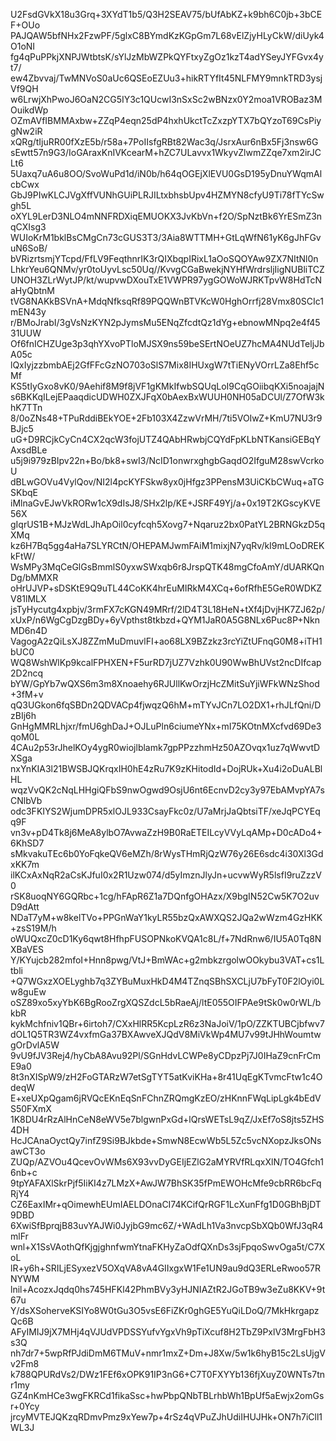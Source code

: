 U2FsdGVkX18u3Grq+3XYdT1b5/Q3H2SEAV75/bUfAbKZ+k9bh6C0jb+3bCEF+OUo
PAJQAW5bfNHx2FzwPF/5glxC8BYmdKzKGpGm7L68vElZjyHLyCkW/diUyk4O1oNI
fg4qPuPPkjXNPJWtbtsK/sYlJzMbWZPkQYFtxyZgOz1kzT4adYSeyJYFGvx4yt7/
ew4Zbvvaj/TwMNVoS0aUc6QSEoEZUu3+hikRTYfIt45NLFMY9mnkTRD3ysjVf9QH
w6LrwjXhPwoJ6OaN2CG5IY3c1QUcwI3nSxSc2wBNzx0Y2moa1VROBaz3MOuikdWp
OZmAVfIBMMAxbw+ZZqP4eqn25dP4hxhUkctTcZxzpYTX7bQYzoT69CsPiygNw2iR
xQRg/tIjuRR00fXzE5b/r58a+7PoIIsfgRBt82Wac3q/JsrxAur6nBx5Fj3nsw6G
sEwtt57n9G3/IoGAraxKnIVKcearM+hZC7ULavvx1WkyvZlwmZZqe7xm2irJCLt6
5Uaxq7uA6u8OO/SvoWuPd1d/iN0b/h64qOGEjXlEVU0GsD195yDnuYWqmAlcbCwx
GbJ9PIwKLCJVgXffVUNhGUiPLRJILtxbhsbUpv4HZMYN8cfyU9Ti78fTYcSwgh5L
oXYL9LerD3NLO4mNNFRDXiqEMUOKX3JvKbVn+f2O/SpNztBk6YrESmZ3nqCXIsg3
WUIoKrM1bklBsCMgCn73cGUS3T3/3Aia8WTTMH+GtLqWfN61yK6gJhFGvuN6SoB/
bVRizrtsmjYTcpd/FfLV9FeqthnrIK3rQIXbqpIRixL1aOoSQOYAw9ZX7NItNl0n
LhkrYeu6QNMv/yr0toUyvLsc50Uq//KvvgCGaBwekjNYHfWrdrsljIigNUBliTCZ
UNOH3ZLrWytJP/kt/wupvwDXouTxE1VWPR97ygGOWoWJRKTpvW8HdTcNaHyQbtnM
tVG8NAKkBSVnA+MdqNfksqRf89PQQWnBTVKcW0HghOrrfj28Vmx80SCIc1mEN43y
r/BMoJrabI/3gVsNzKYN2pJymsMu5ENqZfcdtQz1dYg+ebnowMNpq2e4f4531UUW
Of6fnICHZUge3p3qhYXvoPTloMJSX9ns59beSErtNOeUZ7hcMA4NUdTeljJbA05c
lQxIyjzzbmbAEj2GfFFcGzNO703oSlS7Mix8IHUxgW7tTiENyVOrrLZa8Ehf5cMf
KS5tIyGxo8vK0/9Aehif8M9f8jVF1gKMkIfwbSQUqLoI9CqGOiibqKXi5noajajN
s6BKKqILejEPaaqdicUDWH0ZXJFqX0bAexBxWUUH0NH05aDCUl/Z7OfW3khK7TTn
8/0oZNs48+TPuRddiBEkYOE+2Fb103X4ZzwVrMH/7ti5VOIwZ+KmU7NU3r9BJjc5
uG+D9RCjkCyCn4CX2qcW3fojUTZ4QAbHRwbjCQYdFpKLbNTKansiGEBqYAxsdBLe
u5j9i979zBIpv22n+Bo/bk8+swI3/NcID1onwrxghgbGaqdO2IfguM28swVcrkoU
dBLwGOVu4VylQov/NI2l4pcKYFSkw8yx0jHfgz3PPensM3UiCKbCWuq+aTGSKbqE
iMlnaGvEJwVkRORw1cX9dIsJ8/SHx2lp/KE+JSRF49Yj/a+0x19T2KGscyKVE56X
gIqrUS1B+MJzWdLJhApOil0cyfcqh5Xovg7+Nqaruz2bx0PatYL2BRNGkzD5qXMq
kz6H7Bq5gg4aHa7SLYRCtN/OHEPAMJwmFAiM1mixjN7yqRv/kI9mLOoDREKkFtW/
WsMPy3MqCeGlGsBmmlS0yxwSWxqb6r8JrspQTK48mgCfoAmY/dUARKQnDg/bMMXR
oHrUJVP+sDSKtE9Q9uTL44CoKK4hrEuMIRkM4XCq+6ofRfhE5GeR0WDKZV81lMLX
jsTyHycutg4xpbjv/3rmFX7cKGN49MRrf/2lD4T3L18HeN+tXf4jDvjHK7ZJ62p/
xUxP/n6WgCgDzgBDy+6yVpthst8tkbzd+QYM1JaR0A5G8NLx6Puc8P+NknMD6n4D
VagogA2zQiLsXJ8ZZmMuDmuvlFI+ao68LX9BZzkz3rcYiZtUFnqG0M8+iTH1bUC0
WQ8WshWlKp9kcalFPHXEN+F5urRD7jUZ7Vzhk0U90WwBhUVst2ncDIfcap2D2ncq
bYW/GpYb7wQXS6m3m8Xnoaehy6RJUllKwOrzjHcZMitSuYjiWFkWNzShod+3fM+v
qQ3UGkon6fqSBDn2QDVACp4fjwqzQ6hM+mTYvJCn7LO2DX1+rhJLfQni/DzBIj6h
GnHgMMRLhjxr/fmU6ghDaJ+OJLuPln6ciumeYNx+mI75KOtnMXcfvd69De3qoM0L
4CAu2p53rJhelKOy4ygR0wiojlblamk7gpPPzzhmHz50AZOvqx1uz7qWwvtDXSga
nxYnKIA3l21BWSBJQKrqxIH0hE4zRu7K9zKHitodId+DojRUk+Xu4i2oDuALBlHL
wqzVvQK2cNqLHHgiQFbS9nwOgwd9OsjU6nt6EcnvD2cy3y97EbAMvpYA7sCNlbVb
odc3FKIYS2WjumDPR5xlOJL933CsayFkc0z/U7aMrjJaQbtsiTF/xeJqPCYEqq9F
vn3v+pD4Tk8j6MeA8ylbO7AvwaZzH9B0RaETEILcyVVyLqAMp+D0cADo4+6KhSD7
sMkvakuTEc6b0YoFqkeQV6eMZh/8rWysTHmRjQzW76y26E6sdc4i30Xl3GdxKK7m
ilKCxAxNqR2aCsKJfuI0x2R1Uzw074/d5yImznJlyJn+ucvwWyR5lsfI9ruZzzV0
rSK8uoqNY6GQRbc+1cg/hFApR6Z1a7DQnfgOHAzx/X9bgIN52Cw5K7O2uvD9dAtt
NDaT7yM+w8kelTVo+PPGnWaY1kyLR55bzQxAWXQS2JQa2wWzm4GzHKK+zsS19M/h
oWUQxcZ0cD1Ky6qwt8HfhpFUSOPNkoKVQA1c8L/f+7NdRnw6/IU5A0Tq8NXBaVES
Y/KYujcb282mfoI+Hnn8pwg/VtJ+BmWAc+g2mbkzrgolwOOkybu3VAT+cs1Ltbli
+Q7WGxzXOELyghb7q3ZYBuMuxHkD4M4TZnqSBhSXCLjU7bFyT0F2lOyi0Lw8guEw
oSZ89xo5xyYbK6BgRooZrgXQSZdcL5bRaeAj/ltE055OIFPAe9tSk0w0rWL/bkbR
kykMchfniv1QBr+6irtoh7/CXxHlRR5KcpLzR6z3NaJoiV/1pO/ZZKTUBCjbfwv7
dOL1Q5TR3WZ4vxfmGa37BXAwveXJQdV8MiVkWp4MU7v99tJHhWoumtwgOrDvlA5W
9vU9fJV3Rej4/hyCbA8Avu92Pl/SGnHdvLCWPe8yCDpzPj7J0IHaZ9cnFrCmE9a0
8t3nXISpW9/zH2FoGTARzW7etSgTYT5atKviKHa+8r41UqEgKTvmcFtw1c4OdeqW
E+xeUXpQgam6jRVQcEKnEqSnFChnZRQmgKzEO/zHKnnFWqLipLgk4bEdVS50FXmX
1K8DU4rRzAlHnCeN8eWV5e7blgwnPxGd+lQrsWETsL9qZ/JxEf7oS8jts5ZHS4DH
HcJCAnaOyctQy7infZ9Si9BJkbde+SmwN8EcwWb5L5Zc5vcNXopzJksONsawCT3o
ZUQp/AZVOu4QcevOvWMs6X93vvDyGEIjEZlG2aMYRVfRLqxXlN/TO4Gfch16nb+c
9tpYAFAXlSkrPjf5IiKI4z7LMzX+AwJW7BhSK35fPmEWOHcMfe9cbRR6bcFqRjY4
CZ6EaxIMr+qOimewhEUmIAELDOnaCI74KCifQrRGF1LcXunFfg1D0GBhBjDT9DBD
6XwiSfBprqjB83uvYAJWi0JyjbG9mc6Z/+WAdLh1Va3nvcpSbXQb0WfJ3qR4mlFr
wnl+X1SsVAothQfKjgjghnfwmYtnaFKHyZaOdfQXnDs3sjFpqoSwvOga5t/C7XoL
lR+y6h+SRILjESyxezV5OXqVA8vA4GIIxgxW1Fe1UN9au9dQ3ERLeRwoo57RNYWM
lnil+AcozxJqdq0hs745HFKl42PhmBVy3yHJNIAZtR2JGoTB9w3eZu8KKV+9t67u
Y/dsXSoherveKSIYo8W0tGu3O5vsE6FiZKr0ghGE5YuQiLDoQ/7MkHkrgapzQc6B
AFyIMIJ9jX7MHj4qVJUdVPDSSYufvYgxVh9pTiXcuf8H2TbZ9PxlV3MrgFbH3s3Q
nh7dr7+5wpRfPJdiDmM6TMuV+nmr1mxZ+Dm+J8Xw/5w1k6hyB15c2LsUjgVv2Fm8
k788QPURdVs2/DWz1FEf6xOPK91IP3nG6+C7T0FXYYb136fjXuyZ0WNTs7tnr1my
GZ4nKmHCe3wgFKRCd1fikaSsc+hwPbpQNbTBLrhbWh1BpUf5aEwjx2omGsr+0Ycy
jrcyMVTEJQKzqRDmvPmz9xYew7p+4rSz4qVPuZJhUdiIHUJHk+ON7h7iCll1WL3J
